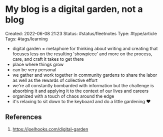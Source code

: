 # My blog is a digital garden, not a blog
Created: 2022-06-08 21:23
Status: #status/fleetnotes 
Type: #type/article 
Tags: #tags/learning 

- digital garden = metaphore for thinking about writing and creating that focuses less on the resulting 'showpiece' and more on the process, care, and craft it takes to get there
- place where things grow
- can be very personal
- we gather and work together in community gardens to share the labor as well as the rewards of collective effort
- we're all constantly bombarded with information but the challenge is absorbing it and applying it to the context of our lives and careers
- organized with a touch of chaos around the edge
- it's relaxing to sit down to the keyboard and do a little gardening ❤️


## References
1. https://joelhooks.com/digital-garden